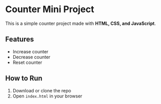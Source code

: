 # Counter Mini Project  

This is a simple counter project made with **HTML, CSS, and JavaScript**.  

## Features
- Increase counter  
- Decrease counter  
- Reset counter  

## How to Run
1. Download or clone the repo  
2. Open `index.html` in your browser  
